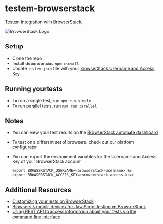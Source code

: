 # testem-browserstack
[Testem](https://github.com/testem/testem) Integration with BrowserStack.

![BrowserStack Logo](https://d98b8t1nnulk5.cloudfront.net/production/images/layout/logo-header.png?1469004780)

## Setup
* Clone the repo
* Install dependencies `npm install`
* Update `testem.json` file with your [BrowserStack Username and Access Key](https://www.browserstack.com/accounts/settings)

## Running yourtests
* To run a single test, run `npm run single`
* To run parallel tests, run `npm run parallel`

## Notes
* You can view your test results on the [BrowserStack automate dashboard](https://www.browserstack.com/automate)
* To test on a different set of browsers, check out our [platform configurator](https://www.browserstack.com/automate/node#setting-os-and-browser)
* You can export the environment variables for the Username and Access Key of your BrowserStack account
  
  ```
  export BROWSERSTACK_USERNAME=<browserstack-username> &&
  export BROWSERSTACK_ACCESS_KEY=<browserstack-access-key>
  ```
  
## Additional Resources
* [Customizing your tests on BrowserStack](https://www.browserstack.com/automate/capabilities)
* [Browsers & mobile devices for JavaScript testing on BrowserStack](https://www.browserstack.com/list-of-browsers-and-platforms?product=js_testing)
* [Using REST API to access information about your tests via the command-line interface](https://www.browserstack.com/automate/rest-api)
 
